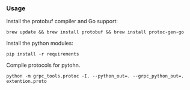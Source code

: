 ### Usage

Install the protobuf compiler and Go support:
```
brew update && brew install protobuf && brew install protoc-gen-go
```

Install the python modules:
```
pip install -r requirements
```

Compile protocols for pytohn.

```
python -m grpc_tools.protoc -I. --python_out=. --grpc_python_out=. extention.proto
```
